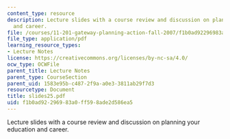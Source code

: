 ```yaml
---
content_type: resource
description: Lecture slides with a course review and discussion on planning your education
  and career.
file: /courses/11-201-gateway-planning-action-fall-2007/f1b0ad92296983a0ff598ade2d586ea5_slides25.pdf
file_type: application/pdf
learning_resource_types:
- Lecture Notes
license: https://creativecommons.org/licenses/by-nc-sa/4.0/
ocw_type: OCWFile
parent_title: Lecture Notes
parent_type: CourseSection
parent_uid: 1583e95b-c487-2f9a-a0e3-3811ab29f7d3
resourcetype: Document
title: slides25.pdf
uid: f1b0ad92-2969-83a0-ff59-8ade2d586ea5
---
```

Lecture slides with a course review and discussion on planning your education and career.